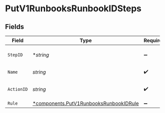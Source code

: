 # PutV1RunbooksRunbookIDSteps


## Fields

| Field                                                                                           | Type                                                                                            | Required                                                                                        | Description                                                                                     |
| ----------------------------------------------------------------------------------------------- | ----------------------------------------------------------------------------------------------- | ----------------------------------------------------------------------------------------------- | ----------------------------------------------------------------------------------------------- |
| `StepID`                                                                                        | **string*                                                                                       | :heavy_minus_sign:                                                                              | ID of step to be updated                                                                        |
| `Name`                                                                                          | *string*                                                                                        | :heavy_check_mark:                                                                              | Name for step                                                                                   |
| `ActionID`                                                                                      | *string*                                                                                        | :heavy_check_mark:                                                                              | ID of action to use for this step.                                                              |
| `Rule`                                                                                          | [*components.PutV1RunbooksRunbookIDRule](../../models/components/putv1runbooksrunbookidrule.md) | :heavy_minus_sign:                                                                              | N/A                                                                                             |